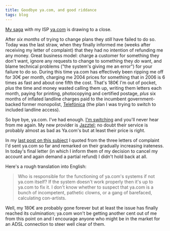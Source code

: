 ```yaml
---
title: Goodbye ya.com, and good riddance
tags: blog
---
```


[My saga](http://www.wincent.com/a/about/wincent/weblog/archives/2006/04/yacom_has_the_w.php) with my ISP [ya.com](http://ya.com/) is drawing to a close.

After *six months* of trying to change plans they *still* have failed to do so. Today was the last straw, when they finally informed me (weeks after receiving my letter of complaint) that they had no intention of refunding me any money. Great business model: charge a customer for something they don't want, ignore any requests to change to something they *do* want, and blame technical problems ("the system's giving me an error") for your failure to do so. During this time ya.com has effectively been ripping me off for 30€ per month, charging me 2004 prices for something that in 2006 is 6 times as fast and about one fifth the cost. That's 180€ I'm out of pocket, *plus* the time and money wasted calling them up, writing them letters each month, paying for printing, photocopying and certified postage, *plus* six months of inflated landline charges paid to the incumbent government-backed former monopolist, [Telefónica](http://www.telefonica.es/) (the plan I was trying to switch to included landline access).

So bye bye, ya.com. I've had enough. [I'm switching](http://www.wincent.com/a/news/archives/2006/05/email_response.php) and you'll never hear from me again. My new provider is [Jazztel](http://www.jazztel.com/); no doubt their service is probably almost as bad as Ya.com's but at least their price is right.





In my [last post on this subject](http://www.wincent.com/a/about/wincent/weblog/archives/2006/04/yacom_has_the_w.php) I quoted from the three letters of complaint I'd sent ya.com so far and remarked on their gradually increasing irateness. In today's final letter (in which I inform them of my decision to cancel my account and again demand a partial refund) I didn't hold back at all.

Here's a rough translation into English:

> Who is responsible for the functioning of ya.com's systems if not ya.com itself? If the system doesn't work properly then it's up to ya.com to fix it. I don't know whether to suspect that ya.com is a bunch of incompetent, pathetic clowns, or a gang of barefaced, calculating con-artists.

Well, my 180€ are probably gone forever but at least the issue has finally reached its culmination; ya.com won't be getting another cent out of me from this point on and I encourage anyone who might be in the market for an ADSL connection to steer well clear of them.
